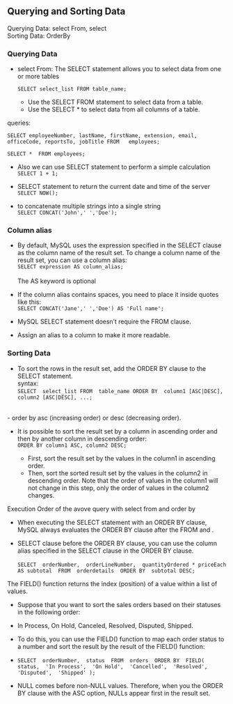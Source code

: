 ## Querying and Sorting Data
Querying Data: select From, select<br>
Sorting Data: OrderBy

### Querying Data

- select From: The SELECT statement allows you to select data from one or more tables

    `SELECT select_list
    FROM table_name;`

    - Use the SELECT FROM statement to select data from a table.
    - Use the SELECT * to select data from all columns of a table.

queries:

`SELECT employeeNumber,
       lastName,
       firstName,
       extension,
       email,
       officeCode,
       reportsTo,
       jobTitle
FROM   employees;`

`SELECT * 
FROM employees;`


- Also we can use SELECT statement to perform a simple calculation<br>
`SELECT 1 + 1;`

- SELECT statement to return the current date and time of the server<br>
`SELECT NOW();`

- to concatenate multiple strings into a single string<br> 
`SELECT CONCAT('John',' ','Doe');`

### Column alias
- By default, MySQL uses the expression specified in the SELECT clause as the column name of the result set. To change a column name of the result set, you can use a column alias:<br>
`SELECT expression AS column_alias;`<br><br>
The AS keyword is optional

- If the column alias contains spaces, you need to place it inside quotes like this:<br>
`SELECT CONCAT('Jane',' ','Doe') AS 'Full name';`

- MySQL SELECT statement doesn’t require the FROM clause.
- Assign an alias to a column to make it more readable.


### Sorting Data
- To sort the rows in the result set, add the ORDER BY clause to the SELECT statement.<br>
syntax:<br>
`SELECT 
   select_list
FROM 
   table_name
ORDER BY 
   column1 [ASC|DESC], 
   column2 [ASC|DESC],
   ...;`
<br>
- order by asc (increasing order) or desc (decreasing order).

- It is possible to sort the result set by a column in ascending order and then by another column in descending order:<br>
`ORDER BY
    column1 ASC,
    column2 DESC;`

    - First, sort the result set by the values in the column1 in ascending order.
    - Then, sort the sorted result set by the values in the column2  in descending order. Note that the order of values in the column1 will not change in this step, only the order of values in the column2 changes.



Execution Order of the avove query with select from and order by

 - When executing the SELECT statement with an ORDER BY clause, MySQL always evaluates the ORDER BY clause after the FROM and .

- SELECT clause before the ORDER BY clause, you can use the column alias specified in the SELECT clause in the ORDER BY clause.<br><br>
 `SELECT 
  orderNumber, 
  orderLineNumber, 
  quantityOrdered * priceEach AS subtotal 
FROM 
  orderdetails 
ORDER BY 
  subtotal DESC;`

The FIELD() function returns the index (position) of a value within a list of values.
- Suppose that you want to sort the sales orders based on their statuses in the following order:

- In Process, On Hold, Canceled, Resolved, Disputed, Shipped.

- To do this, you can use the FIELD() function to map each order status to a number and sort the result by the result of the FIELD() function:
- `SELECT 
  orderNumber, 
  status 
FROM 
  orders 
ORDER BY 
  FIELD(
    status, 
    'In Process', 
    'On Hold', 
    'Cancelled', 
    'Resolved', 
    'Disputed', 
    'Shipped'
  );
`
- NULL comes before non-NULL values. Therefore, when you the ORDER BY clause with the ASC option, NULLs appear first in the result set.

